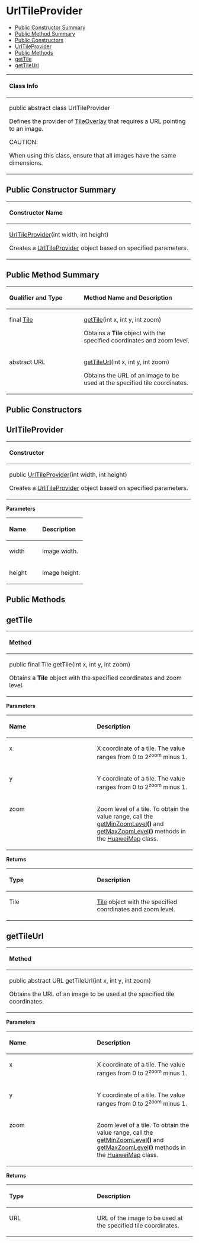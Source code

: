 # UrlTileProvider<a name="EN-US_TOPIC_0000001145541093"></a>

-   [Public Constructor Summary](#section1332411442318)
-   [Public Method Summary](#section20527104442413)
-   [Public Constructors](#section042681119126)
-   [UrlTileProvider](#section147561345184912)
-   [Public Methods](#section145661338151517)
-   [getTile](#section12624550181514)
-   [getTileUrl](#section473164110165)


<a name="table23871mcpsimp"></a>
<table><thead align="left"><tr id="row23875mcpsimp"><th class="cellrowborder" valign="top" width="100%" id="mcps1.1.2.1.1"><p id="p23877mcpsimp"><a name="p23877mcpsimp"></a><a name="p23877mcpsimp"></a>Class Info</p>
</th>
</tr>
</thead>
<tbody><tr id="row23878mcpsimp"><td class="cellrowborder" valign="top" width="100%" headers="mcps1.1.2.1.1 "><p id="p520151915459"><a name="p520151915459"></a><a name="p520151915459"></a>public abstract class UrlTileProvider</p>
<p id="p192920519317"><a name="p192920519317"></a><a name="p192920519317"></a>Defines the provider of <a href="tileoverlay.md">TileOverlay</a> that requires a URL pointing to an image.</p>
<div class="caution" id="note87101434411"><a name="note87101434411"></a><a name="note87101434411"></a><span class="cautiontitle"> CAUTION: </span><div class="cautionbody"><p id="p671011314415"><a name="p671011314415"></a><a name="p671011314415"></a>When using this class, ensure that all images have the same dimensions.</p>
</div></div>
</td>
</tr>
</tbody>
</table>

## Public Constructor Summary<a name="section1332411442318"></a>

<a name="table23884mcpsimp"></a>
<table><thead align="left"><tr id="row23888mcpsimp"><th class="cellrowborder" valign="top" width="100%" id="mcps1.1.2.1.1"><p id="p145mcpsimp"><a name="p145mcpsimp"></a><a name="p145mcpsimp"></a>Constructor Name</p>
</th>
</tr>
</thead>
<tbody><tr id="row23891mcpsimp"><td class="cellrowborder" valign="top" width="100%" headers="mcps1.1.2.1.1 "><p id="p23893mcpsimp"><a name="p23893mcpsimp"></a><a name="p23893mcpsimp"></a><a href="#section147561345184912">UrlTileProvider</a>(int width, int height)</p>
<p id="p49020187144"><a name="p49020187144"></a><a name="p49020187144"></a>Creates a <a href="urltileprovider.md">UrlTileProvider</a> object based on specified parameters.</p>
</td>
</tr>
</tbody>
</table>

## Public Method Summary<a name="section20527104442413"></a>

<a name="table23895mcpsimp"></a>
<table><thead align="left"><tr id="row23900mcpsimp"><th class="cellrowborder" valign="top" width="40%" id="mcps1.1.3.1.1"><p id="p770950204210"><a name="p770950204210"></a><a name="p770950204210"></a>Qualifier and Type</p>
</th>
<th class="cellrowborder" valign="top" width="60%" id="mcps1.1.3.1.2"><p id="p270650134216"><a name="p270650134216"></a><a name="p270650134216"></a>Method Name and Description</p>
</th>
</tr>
</thead>
<tbody><tr id="row23905mcpsimp"><td class="cellrowborder" valign="top" width="40%" headers="mcps1.1.3.1.1 "><p id="p23907mcpsimp"><a name="p23907mcpsimp"></a><a name="p23907mcpsimp"></a>final <a href="tile.md">Tile</a></p>
</td>
<td class="cellrowborder" valign="top" width="60%" headers="mcps1.1.3.1.2 "><p id="p23909mcpsimp"><a name="p23909mcpsimp"></a><a name="p23909mcpsimp"></a><a href="#section12624550181514">getTile</a>(int x, int y, int zoom)</p>
<p id="p8798192544010"><a name="p8798192544010"></a><a name="p8798192544010"></a>Obtains a <strong id="b129711343400"><a name="b129711343400"></a><a name="b129711343400"></a>Tile</strong> object with the specified coordinates and zoom level.</p>
</td>
</tr>
<tr id="row23910mcpsimp"><td class="cellrowborder" valign="top" width="40%" headers="mcps1.1.3.1.1 "><p id="p23912mcpsimp"><a name="p23912mcpsimp"></a><a name="p23912mcpsimp"></a>abstract URL</p>
</td>
<td class="cellrowborder" valign="top" width="60%" headers="mcps1.1.3.1.2 "><p id="p23914mcpsimp"><a name="p23914mcpsimp"></a><a name="p23914mcpsimp"></a><a href="#section473164110165">getTileUrl</a>(int x, int y, int zoom)</p>
<p id="p685742617403"><a name="p685742617403"></a><a name="p685742617403"></a>Obtains the URL of an image to be used at the specified tile coordinates.</p>
</td>
</tr>
</tbody>
</table>

## Public Constructors<a name="section042681119126"></a>

## UrlTileProvider<a name="section147561345184912"></a>

<a name="table227mcpsimp"></a>
<table><thead align="left"><tr id="row231mcpsimp"><th class="cellrowborder" valign="top" width="100%" id="mcps1.1.2.1.1"><p id="p233mcpsimp"><a name="p233mcpsimp"></a><a name="p233mcpsimp"></a>Constructor</p>
</th>
</tr>
</thead>
<tbody><tr id="row235mcpsimp"><td class="cellrowborder" valign="top" width="100%" headers="mcps1.1.2.1.1 "><p id="p208421950803"><a name="p208421950803"></a><a name="p208421950803"></a>public <a href="urltileprovider.md">UrlTileProvider</a>(int width, int height)</p>
<p id="p12842185017015"><a name="p12842185017015"></a><a name="p12842185017015"></a>Creates a <a href="urltileprovider.md">UrlTileProvider</a> object based on specified parameters.</p>
</td>
</tr>
</tbody>
</table>

**Parameters**

<a name="table243mcpsimp"></a>
<table><thead align="left"><tr id="row248mcpsimp"><th class="cellrowborder" valign="top" width="43%" id="mcps1.1.3.1.1"><p id="p250mcpsimp"><a name="p250mcpsimp"></a><a name="p250mcpsimp"></a>Name</p>
</th>
<th class="cellrowborder" valign="top" width="56.99999999999999%" id="mcps1.1.3.1.2"><p id="p253mcpsimp"><a name="p253mcpsimp"></a><a name="p253mcpsimp"></a>Description</p>
</th>
</tr>
</thead>
<tbody><tr id="row255mcpsimp"><td class="cellrowborder" valign="top" width="43%" headers="mcps1.1.3.1.1 "><p id="p6815182565014"><a name="p6815182565014"></a><a name="p6815182565014"></a>width</p>
</td>
<td class="cellrowborder" valign="top" width="56.99999999999999%" headers="mcps1.1.3.1.2 "><p id="p181418256500"><a name="p181418256500"></a><a name="p181418256500"></a>Image width.</p>
</td>
</tr>
<tr id="row05001713362"><td class="cellrowborder" valign="top" width="43%" headers="mcps1.1.3.1.1 "><p id="p18813925125011"><a name="p18813925125011"></a><a name="p18813925125011"></a>height</p>
</td>
<td class="cellrowborder" valign="top" width="56.99999999999999%" headers="mcps1.1.3.1.2 "><p id="p1179492535016"><a name="p1179492535016"></a><a name="p1179492535016"></a>Image height.</p>
</td>
</tr>
</tbody>
</table>

## Public Methods<a name="section145661338151517"></a>

## getTile<a name="section12624550181514"></a>

<a name="table23917mcpsimp"></a>
<table><thead align="left"><tr id="row23921mcpsimp"><th class="cellrowborder" valign="top" width="100%" id="mcps1.1.2.1.1"><p id="p23923mcpsimp"><a name="p23923mcpsimp"></a><a name="p23923mcpsimp"></a>Method</p>
</th>
</tr>
</thead>
<tbody><tr id="row23924mcpsimp"><td class="cellrowborder" valign="top" width="100%" headers="mcps1.1.2.1.1 "><p id="p23926mcpsimp"><a name="p23926mcpsimp"></a><a name="p23926mcpsimp"></a>public final Tile getTile(int x, int y, int zoom)</p>
<p id="p23929mcpsimp"><a name="p23929mcpsimp"></a><a name="p23929mcpsimp"></a>Obtains a <strong id="b79891341522"><a name="b79891341522"></a><a name="b79891341522"></a>Tile</strong> object with the specified coordinates and zoom level.</p>
</td>
</tr>
</tbody>
</table>

**Parameters**

<a name="table23932mcpsimp"></a>
<table><thead align="left"><tr id="row23937mcpsimp"><th class="cellrowborder" valign="top" width="47%" id="mcps1.1.3.1.1"><p id="p23939mcpsimp"><a name="p23939mcpsimp"></a><a name="p23939mcpsimp"></a>Name</p>
</th>
<th class="cellrowborder" valign="top" width="53%" id="mcps1.1.3.1.2"><p id="p23941mcpsimp"><a name="p23941mcpsimp"></a><a name="p23941mcpsimp"></a>Description</p>
</th>
</tr>
</thead>
<tbody><tr id="row23942mcpsimp"><td class="cellrowborder" valign="top" width="47%" headers="mcps1.1.3.1.1 "><p id="p23944mcpsimp"><a name="p23944mcpsimp"></a><a name="p23944mcpsimp"></a>x</p>
</td>
<td class="cellrowborder" valign="top" width="53%" headers="mcps1.1.3.1.2 "><p id="p23946mcpsimp"><a name="p23946mcpsimp"></a><a name="p23946mcpsimp"></a>X coordinate of a tile. The value ranges from 0 to 2<sup id="sup23947mcpsimp"><a name="sup23947mcpsimp"></a><a name="sup23947mcpsimp"></a>zoom</sup> minus 1.</p>
</td>
</tr>
<tr id="row23948mcpsimp"><td class="cellrowborder" valign="top" width="47%" headers="mcps1.1.3.1.1 "><p id="p23950mcpsimp"><a name="p23950mcpsimp"></a><a name="p23950mcpsimp"></a>y</p>
</td>
<td class="cellrowborder" valign="top" width="53%" headers="mcps1.1.3.1.2 "><p id="p23952mcpsimp"><a name="p23952mcpsimp"></a><a name="p23952mcpsimp"></a>Y coordinate of a tile. The value ranges from 0 to 2<sup id="sup23953mcpsimp"><a name="sup23953mcpsimp"></a><a name="sup23953mcpsimp"></a>zoom</sup> minus 1.</p>
</td>
</tr>
<tr id="row23954mcpsimp"><td class="cellrowborder" valign="top" width="47%" headers="mcps1.1.3.1.1 "><p id="p23956mcpsimp"><a name="p23956mcpsimp"></a><a name="p23956mcpsimp"></a>zoom</p>
</td>
<td class="cellrowborder" valign="top" width="53%" headers="mcps1.1.3.1.2 "><p id="p23958mcpsimp"><a name="p23958mcpsimp"></a><a name="p23958mcpsimp"></a>Zoom level of a tile. To obtain the value range, call the <a href="huaweimap.md#section15491181135412">getMinZoomLevel</a><strong id="b1947236175314"><a name="b1947236175314"></a><a name="b1947236175314"></a>()</strong> and <a href="huaweimap.md#section10176115075312">getMaxZoomLevel</a><strong id="b64771561534"><a name="b64771561534"></a><a name="b64771561534"></a>()</strong> methods in the <a href="huaweimap.md">HuaweiMap</a> class.</p>
</td>
</tr>
</tbody>
</table>

**Returns**

<a name="table23961mcpsimp"></a>
<table><thead align="left"><tr id="row23966mcpsimp"><th class="cellrowborder" valign="top" width="47%" id="mcps1.1.3.1.1"><p id="p23968mcpsimp"><a name="p23968mcpsimp"></a><a name="p23968mcpsimp"></a>Type</p>
</th>
<th class="cellrowborder" valign="top" width="53%" id="mcps1.1.3.1.2"><p id="p23970mcpsimp"><a name="p23970mcpsimp"></a><a name="p23970mcpsimp"></a>Description</p>
</th>
</tr>
</thead>
<tbody><tr id="row23971mcpsimp"><td class="cellrowborder" valign="top" width="47%" headers="mcps1.1.3.1.1 "><p id="p23973mcpsimp"><a name="p23973mcpsimp"></a><a name="p23973mcpsimp"></a>Tile</p>
</td>
<td class="cellrowborder" valign="top" width="53%" headers="mcps1.1.3.1.2 "><p id="p23975mcpsimp"><a name="p23975mcpsimp"></a><a name="p23975mcpsimp"></a><a href="tile.md">Tile</a> object with the specified coordinates and zoom level.</p>
</td>
</tr>
</tbody>
</table>

## getTileUrl<a name="section473164110165"></a>

<a name="table23977mcpsimp"></a>
<table><thead align="left"><tr id="row23981mcpsimp"><th class="cellrowborder" valign="top" width="100%" id="mcps1.1.2.1.1"><p id="p23983mcpsimp"><a name="p23983mcpsimp"></a><a name="p23983mcpsimp"></a>Method</p>
</th>
</tr>
</thead>
<tbody><tr id="row23984mcpsimp"><td class="cellrowborder" valign="top" width="100%" headers="mcps1.1.2.1.1 "><p id="p23986mcpsimp"><a name="p23986mcpsimp"></a><a name="p23986mcpsimp"></a>public abstract URL getTileUrl(int x, int y, int zoom)</p>
<p id="p1234154161619"><a name="p1234154161619"></a><a name="p1234154161619"></a>Obtains the URL of an image to be used at the specified tile coordinates.</p>
</td>
</tr>
</tbody>
</table>

**Parameters**

<a name="table23992mcpsimp"></a>
<table><thead align="left"><tr id="row23997mcpsimp"><th class="cellrowborder" valign="top" width="47%" id="mcps1.1.3.1.1"><p id="p23999mcpsimp"><a name="p23999mcpsimp"></a><a name="p23999mcpsimp"></a>Name</p>
</th>
<th class="cellrowborder" valign="top" width="53%" id="mcps1.1.3.1.2"><p id="p24001mcpsimp"><a name="p24001mcpsimp"></a><a name="p24001mcpsimp"></a>Description</p>
</th>
</tr>
</thead>
<tbody><tr id="row24002mcpsimp"><td class="cellrowborder" valign="top" width="47%" headers="mcps1.1.3.1.1 "><p id="p24004mcpsimp"><a name="p24004mcpsimp"></a><a name="p24004mcpsimp"></a>x</p>
</td>
<td class="cellrowborder" valign="top" width="53%" headers="mcps1.1.3.1.2 "><p id="p24006mcpsimp"><a name="p24006mcpsimp"></a><a name="p24006mcpsimp"></a>X coordinate of a tile. The value ranges from 0 to 2<sup id="sup24007mcpsimp"><a name="sup24007mcpsimp"></a><a name="sup24007mcpsimp"></a>zoom</sup> minus 1.</p>
</td>
</tr>
<tr id="row24008mcpsimp"><td class="cellrowborder" valign="top" width="47%" headers="mcps1.1.3.1.1 "><p id="p24010mcpsimp"><a name="p24010mcpsimp"></a><a name="p24010mcpsimp"></a>y</p>
</td>
<td class="cellrowborder" valign="top" width="53%" headers="mcps1.1.3.1.2 "><p id="p24012mcpsimp"><a name="p24012mcpsimp"></a><a name="p24012mcpsimp"></a>Y coordinate of a tile. The value ranges from 0 to 2<sup id="sup24013mcpsimp"><a name="sup24013mcpsimp"></a><a name="sup24013mcpsimp"></a>zoom</sup> minus 1.</p>
</td>
</tr>
<tr id="row24014mcpsimp"><td class="cellrowborder" valign="top" width="47%" headers="mcps1.1.3.1.1 "><p id="p24016mcpsimp"><a name="p24016mcpsimp"></a><a name="p24016mcpsimp"></a>zoom</p>
</td>
<td class="cellrowborder" valign="top" width="53%" headers="mcps1.1.3.1.2 "><p id="p24018mcpsimp"><a name="p24018mcpsimp"></a><a name="p24018mcpsimp"></a>Zoom level of a tile. To obtain the value range, call the <a href="huaweimap.md#section15491181135412">getMinZoomLevel</a><strong id="b1262111491472"><a name="b1262111491472"></a><a name="b1262111491472"></a>()</strong> and <a href="huaweimap.md#section10176115075312">getMaxZoomLevel</a><strong id="b1225823725316"><a name="b1225823725316"></a><a name="b1225823725316"></a>()</strong> methods in the <a href="huaweimap.md">HuaweiMap</a> class.</p>
</td>
</tr>
</tbody>
</table>

**Returns**

<a name="table24021mcpsimp"></a>
<table><thead align="left"><tr id="row24026mcpsimp"><th class="cellrowborder" valign="top" width="47%" id="mcps1.1.3.1.1"><p id="p24028mcpsimp"><a name="p24028mcpsimp"></a><a name="p24028mcpsimp"></a>Type</p>
</th>
<th class="cellrowborder" valign="top" width="53%" id="mcps1.1.3.1.2"><p id="p24030mcpsimp"><a name="p24030mcpsimp"></a><a name="p24030mcpsimp"></a>Description</p>
</th>
</tr>
</thead>
<tbody><tr id="row24031mcpsimp"><td class="cellrowborder" valign="top" width="47%" headers="mcps1.1.3.1.1 "><p id="p24033mcpsimp"><a name="p24033mcpsimp"></a><a name="p24033mcpsimp"></a>URL</p>
</td>
<td class="cellrowborder" valign="top" width="53%" headers="mcps1.1.3.1.2 "><p id="p24035mcpsimp"><a name="p24035mcpsimp"></a><a name="p24035mcpsimp"></a>URL of the image to be used at the specified tile coordinates.</p>
</td>
</tr>
</tbody>
</table>

